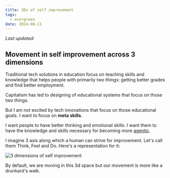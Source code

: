 ```yaml
---
title: 3Ds of self improvement
tags:
  - evergreen
date: 2024-08-11
---
```


_Last updated: <span id="last-modified"></span>_

## Movement in self improvement across 3 dimensions

Traditional tech solutions in education focus on teaching skills and knowledge that helps people with primarily two things: getting better grades and find better employment.

Capitalism has led to designing of educational systems that focus on those two things.

But I am not excited by tech innovations that focus on those educational goals. I want to focus on **meta skills**.

I want people to have better thinking and emotional skills. I want them to have the knowledge and skills necessary for becoming more [agentic](https://www.lesswrong.com/tag/agency).

I imagine 3 axis along which a human can strive for improvement. Let's call them Think, Feel and Do. Here's a representation for it:

![3 dimensions of self improvement](/images/3dbeing.png)

By default, we are moving in this 3d space but our movement is more like a drunkard's walk.
